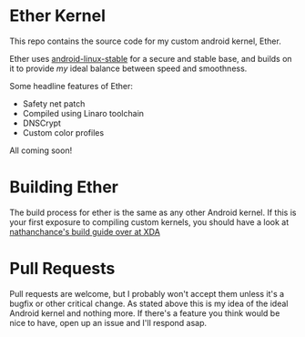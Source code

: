 # Ether Kernel

This repo contains the source code for my custom android kernel, Ether.

Ether uses [android-linux-stable](https://github.com/android-linux-stable/wahoo) for a secure and stable base, and builds on it to provide *my* ideal balance between speed and smoothness.

Some headline features of Ether:

- Safety net patch 
- Compiled using Linaro toolchain
- DNSCrypt
- Custom color profiles

All coming soon!

# Building Ether

The build process for ether is the same as any other Android kernel. If this is your first exposure to compiling custom kernels, you should have a look at [nathanchance's build guide over at XDA](https://forum.xda-developers.com/android/software-hacking/reference-how-to-compile-android-kernel-t3627297)

# Pull Requests

Pull requests are welcome, but I probably won't accept them unless it's a bugfix or other critical change. As stated above this is my idea of the ideal Android kernel and nothing more. If there's a feature you think would be nice to have, open up an issue and I'll respond asap.
